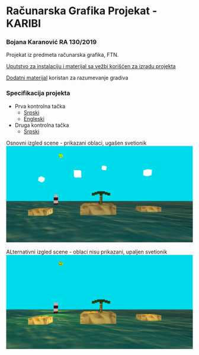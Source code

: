 # Računarska Grafika Projekat - KARIBI

### Bojana Karanović RA 130/2019

Projekat iz predmeta računarska grafika, FTN.

[Uputstvo za instalaciju i materijal sa vežbi korišćen za izradu projekta](https://github.com/L4v/computer_graphics/)

[Dodatni materijal](https://learnopengl.com/Getting-started/OpenGL) koristan za razumevanje gradiva

### Specifikacija projekta
  - Prva kontrolna tačka
    - [Srpski](https://github.com/BojanaKaranovic/racunarskaGrafikaProjekat/blob/main/RG%20E2%20-%20Karibi%20SR.pdf)
    - [Engleski](https://github.com/BojanaKaranovic/racunarskaGrafikaProjekat/blob/main/RG%20E2%20-%20Karibi%20EN.pdf)
  - Druga kontrolna tačka
    - [Srpski](https://github.com/BojanaKaranovic/racunarskaGrafikaProjekat/blob/main/RG%20Specifikacija%202.pdf)

Osnovni izgled scene - prikazani oblaci, ugašen svetionik
![slika1](https://github.com/BojanaKaranovic/racunarskaGrafikaProjekat/blob/main/img1_Karibi.png)


ALternativni izgled scene - oblaci nisu prikazani, upaljen svetionik
![slika1](https://github.com/BojanaKaranovic/racunarskaGrafikaProjekat/blob/main/img2_Karibi.png)
